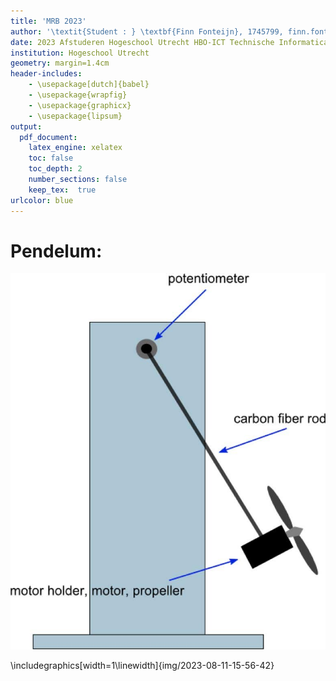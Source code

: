 ```yaml
---
title: 'MRB 2023'
author: '\textit{Student : } \textbf{Finn Fonteijn}, 1745799, finn.fonteijn@student.hu.nl'
date: 2023 Afstuderen Hogeschool Utrecht HBO-ICT Technische Informatica & Ingy B.V.
institution: Hogeschool Utrecht
geometry: margin=1.4cm
header-includes:
    - \usepackage[dutch]{babel}
    - \usepackage{wrapfig}
    - \usepackage{graphicx}
    - \usepackage{lipsum}
output:
  pdf_document:
    latex_engine: xelatex
    toc: false 
    toc_depth: 2
    number_sections: false 
    keep_tex:  true
urlcolor: blue
---
```





# Pendelum:

![img](img/2023-08-11-15-56-42.png)


\includegraphics[width=1\linewidth]{img/2023-08-11-15-56-42} 
